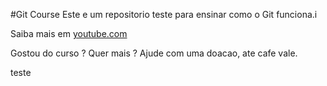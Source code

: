 #Git Course
Este e um repositorio teste para ensinar como o Git funciona.i

Saiba mais em [youtube.com](https://www.youtube.com/)

Gostou do curso ? Quer mais ? Ajude com uma doacao, ate cafe vale.

teste